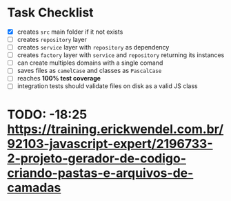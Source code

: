 # Task Checklist

- [x] creates `src` main folder if it not exists
- [ ] creates `repository` layer
- [ ] creates `service` layer with `repository` as dependency
- [ ] creates `factory` layer with `service` and `repository` returning its instances
- [ ] can create multiples domains with a single comand
- [ ] saves files as `camelCase` and classes as `PascalCase`
- [ ] reaches **100% test coverage**
- [ ] integration tests should validate files on disk as a valid JS class

# TODO: -18:25 https://training.erickwendel.com.br/92103-javascript-expert/2196733-2-projeto-gerador-de-codigo-criando-pastas-e-arquivos-de-camadas